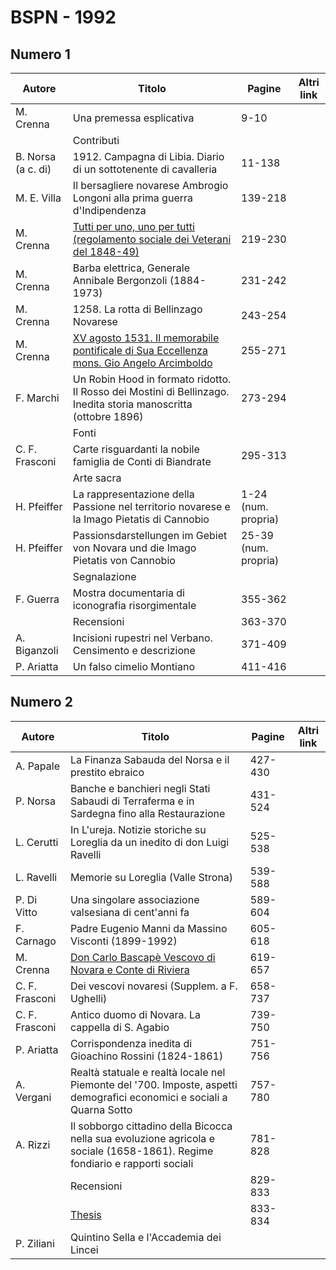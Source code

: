 # BSPN - 1992

## Numero 1

| Autore             | Titolo                                                                                                                                       | Pagine               | Altri link |
|--------------------|----------------------------------------------------------------------------------------------------------------------------------------------|----------------------|------------|
| M. Crenna          | Una premessa esplicativa                                                                                                                     | 9-10                 |            |
|                    | Contributi                                                                                                                                   |                      |            |
| B. Norsa (a c. di) | 1912. Campagna di Libia. Diario di un sottotenente di cavalleria                                                                             | 11-138               |            |
| M. E. Villa        | Il bersagliere novarese Ambrogio Longoni alla prima guerra d'Indipendenza                                                                    | 139-218              |            |
| M. Crenna          | [Tutti per uno, uno per tutti (regolamento sociale dei Veterani del 1848-49)](https://en.calameo.com/read/004733128dc3966297fa3)             | 219-230              |            |
| M. Crenna          | Barba elettrica, Generale Annibale Bergonzoli (1884-1973)                                                                                    | 231-242              |            |
| M. Crenna          | 1258. La rotta di Bellinzago Novarese                                                                                                        | 243-254              |            |
| M. Crenna          | [XV agosto 1531. Il memorabile pontificale di Sua Eccellenza mons. Gio Angelo Arcimboldo](https://en.calameo.com/read/004733128a0e61db7ad36) | 255-271              |            |
| F. Marchi          | Un Robin Hood in formato ridotto. Il Rosso dei Mostini di Bellinzago. Inedita storia manoscritta (ottobre 1896)                              | 273-294              |            |
|                    | Fonti                                                                                                                                        |                      |            |
| C. F. Frasconi     | Carte risguardanti la nobile famiglia de Conti di Biandrate                                                                                  | 295-313              |            |
|                    | Arte sacra                                                                                                                                   |                      |            |
| H. Pfeiffer        | La rappresentazione della Passione nel territorio novarese e la Imago Pietatis di Cannobio                                                   | 1-24 (num. propria)  |            |
| H. Pfeiffer        | Passionsdarstellungen im Gebiet von Novara und die Imago Pietatis von Cannobio                                                               | 25-39 (num. propria) |            |
|                    | Segnalazione                                                                                                                                 |                      |            |
| F. Guerra          | Mostra documentaria di iconografia risorgimentale                                                                                            | 355-362              |            |
|                    | Recensioni                                                                                                                                   | 363-370              |            |
| A. Biganzoli       | Incisioni rupestri nel Verbano. Censimento e descrizione                                                                                     | 371-409              |            |
| P. Ariatta         | Un falso cimelio Montiano                                                                                                                    | 411-416              |            |

## Numero 2

| Autore         | Titolo                                                                                                                       | Pagine  | Altri link |
|----------------|------------------------------------------------------------------------------------------------------------------------------|---------|------------|
| A. Papale      | La Finanza Sabauda del Norsa e il prestito ebraico                                                                           | 427-430 |            |
| P. Norsa       | Banche e banchieri negli Stati Sabaudi di Terraferma e in Sardegna fino alla Restaurazione                                   | 431-524 |            |
| L. Cerutti     | In L'ureja. Notizie storiche su Loreglia da un inedito di don Luigi Ravelli                                                  | 525-538 |            |
| L. Ravelli     | Memorie su Loreglia (Valle Strona)                                                                                           | 539-588 |            |
| P. Di Vitto    | Una singolare associazione valsesiana di cent'anni fa                                                                        | 589-604 |            |
| F. Carnago     | Padre Eugenio Manni da Massino Visconti (1899-1992)                                                                          | 605-618 |            |
| M. Crenna      | [Don Carlo Bascapè Vescovo di Novara e Conte di Riviera](https://en.calameo.com/read/004733128fd67113271d5)                  | 619-657 |            |
| C. F. Frasconi | Dei vescovi novaresi (Supplem. a F. Ughelli)                                                                                 | 658-737 |            |
| C. F. Frasconi | Antico duomo di Novara. La cappella di S. Agabio                                                                             | 739-750 |            |
| P. Ariatta     | Corrispondenza inedita di Gioachino Rossini (1824-1861)                                                                      | 751-756 |            |
| A. Vergani     | Realtà statuale e realtà locale nel Piemonte del '700. Imposte, aspetti demografici economici e sociali a Quarna Sotto       | 757-780 |            |
| A. Rizzi       | Il sobborgo cittadino della Bicocca nella sua evoluzione agricola e sociale (1658-1861). Regime fondiario e rapporti sociali | 781-828 |            |
|                | Recensioni                                                                                                                   | 829-833 |            |
|                | [Thesis](http://www.ssno.it/BSPNo/bspn_thesis.html#1992)                                                                     | 833-834 |            |
| P. Ziliani     | Quintino Sella e l'Accademia dei Lincei                                                                                      |         |            |

